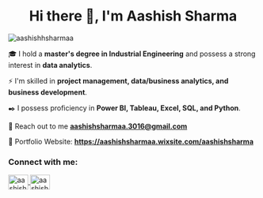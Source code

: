 <h1 align="center">Hi there 👋, I'm Aashish Sharma</h1>

<p align="left"> <img src="https://komarev.com/ghpvc/?username=aashishhsharmaa&label=Profile%20views&color=0e75b6&style=flat" alt="aashishhsharmaa" /> </p>

🎓 I hold a **master's degree in Industrial Engineering** and possess a strong interest in **data analytics**.

⚡ I'm skilled in **project management, data/business analytics, and business development**.

✒️ I possess proficiency in **Power BI, Tableau, Excel, SQL, and Python**.

📧 Reach out to me **aashishsharmaa.3016@gmail.com**

📎 Portfolio Website: **https://aashishsharmaa.wixsite.com/aashishsharma**

### Connect with me: 
<p align="left">
<a href="https://www.linkedin.com/in/aashishsharma30" target="_blank">
  <img align="center" src="https://raw.githubusercontent.com/rahuldkjain/github-profile-readme-generator/master/src/images/icons/Social/linked-in-alt.svg" alt="aashishsharma30" height="30" width="40" />
</a>

  <a href="https://www.instagram.com/aashishhsharmaaa/" target="_blank">
  <img align="center" src="https://raw.githubusercontent.com/rahuldkjain/github-profile-readme-generator/master/src/images/icons/Social/instagram.svg" alt="aashishhsharmaaa" height="30" width="40" />
</a>


<!-- 
**AashishhSharmaa/AashishhSharmaa** is a ✨ _special_ ✨ repository because its `README.md` (this file) appears on your GitHub profile.

Here are some ideas to get you started:

- 🔭 I hold a master's degree in Industrial Engineering and possess a strong interest in data analytics.
- 🌱 I’m currently learning ...
- 👯 I’m looking to collaborate on ...
- 🤔 I’m looking for help with ...
- 💬 Ask me about ...
- 📫 How to reach me: ...
- 😄 Pronouns: ...
- ⚡ Fun fact: ...
-->
